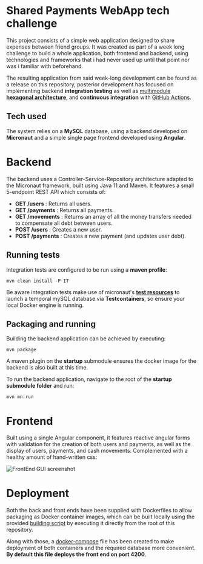 # Shared Payments WebApp tech challenge

This project consists of a simple web application designed to share expenses between friend groups. It was created as part of a week long challenge to build a whole application, both frontend and backend, using technologies and frameworks that i had never used up until that point nor was i familiar with beforehand.

The resulting application from said week-long development can be found as a release on this repository, posterior development has focused on implementing backend **integration testing** as well as [multimodule](https://usoar.es/posts/micronaut-multi-module-project-with-maven/) [**hexagonal architecture**](https://herbertograca.com/2017/11/16/explicit-architecture-01-ddd-hexagonal-onion-clean-cqrs-how-i-put-it-all-together/), and **continuous integration** with [GitHub Actions](https://github.com/LuisBoto/SharedPayments-WebAppChallenge/blob/main/.github/workflows/releaseVersionCI.yml). 

## Tech used

The system relies on a **MySQL** database, using a backend developed on **Micronaut** and a simple single page frontend developed using **Angular**.

# Backend

The backend uses a Controller-Service-Repository architecture adapted to the Micronaut framework, built using Java 11 and Maven. It features a small 5-endpoint REST API which consists of:

- **GET /users** : Returns all users.
- **GET /payments** : Returns all payments.
- **GET /movements** : Returns an array of all the money transfers needed to compensate all debt between users.
- **POST /users** : Creates a new user.
- **POST /payments** : Creates a new payment (and updates user debt).

## Running tests
Integration tests are configured to be run using a **maven profile**:
```
mvn clean install -P IT
````
Be aware integration tests make use of micronaut's [**test resources**](https://micronaut-projects.github.io/micronaut-test-resources/latest/guide/) to launch a temporal mySQL database via **Testcontainers**, so ensure your local Docker engine is running.

## Packaging and running
Building the backend application can be achieved by executing:
```
mvn package
```
A maven plugin on the **startup** submodule ensures the docker image for the backend is also built at this time.

To run the backend application, navigate to the root of the **startup submodule folder** and run:
```
mvn mn:run
```

# Frontend

Built using a single Angular component, it features reactive angular forms with validation for the creation of both users and payments, as well as the display of users, payments, and cash movements. Complemented with a healthy amount of hand-written css:

![FrontEnd GUI screenshot](.readme/GUIscreenshot.png)

# Deployment

Both the back and front ends have been supplied with Dockerfiles to allow packaging as Docker container images, which can be built locally using the provided [building script](buildDockerImages.sh) by executing it directly from the root of this repository. 

Along with those, a [docker-compose](docker-compose.yml) file has been created to make deployment of both containers and the required database more convenient. **By default this file deploys the front end on port 4200**.